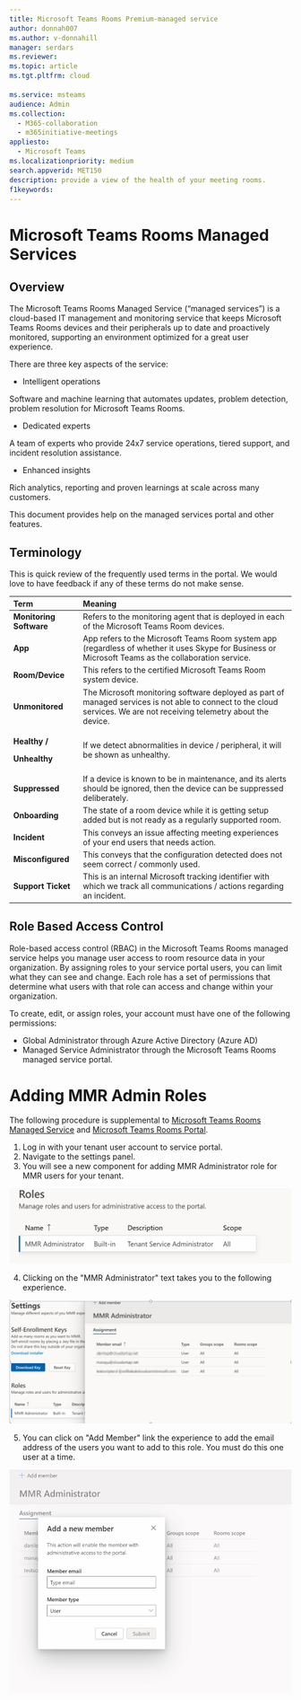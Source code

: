 ```yaml
---
title: Microsoft Teams Rooms Premium-managed service
author: donnah007
ms.author: v-donnahill
manager: serdars
ms.reviewer:  
ms.topic: article
ms.tgt.pltfrm: cloud

ms.service: msteams
audience: Admin
ms.collection: 
  - M365-collaboration
  - m365initiative-meetings
appliesto: 
  - Microsoft Teams
ms.localizationpriority: medium
search.appverid: MET150
description: provide a view of the health of your meeting rooms.
f1keywords: 
---
```




# Microsoft Teams Rooms Managed Services 

## Overview 
The Microsoft Teams Rooms Managed Service (“managed services”) is a cloud-based IT management and monitoring service that keeps Microsoft Teams Rooms devices and their peripherals up to date and proactively monitored, supporting an environment optimized for a great user experience.  



There are three key aspects of the service:  



- Intelligent operations  

Software and machine learning that automates updates, problem detection, problem resolution for Microsoft Teams Rooms.  



- Dedicated experts  

A team of experts who provide 24x7 service operations, tiered support, and incident resolution assistance.  



- Enhanced insights  

Rich analytics, reporting and proven learnings at scale across many customers.  



This document provides help on the managed services portal and other features.  
## Terminology 
This is quick review of the frequently used terms in the portal. We would love to have feedback if any of these terms do not make sense. 



|Term |Meaning |
| :- | :- |
|**Monitoring Software** |Refers to the monitoring agent that is deployed in each of the Microsoft Teams Room devices. |
|**App** |App refers to the Microsoft Teams Room system app (regardless of whether it uses Skype for Business or Microsoft Teams as the collaboration service. |
|**Room/Device** |This refers to the certified Microsoft Teams Room system device. |
|**Unmonitored** |The Microsoft monitoring software deployed as part of managed services is not able to connect to the cloud services. We are not receiving telemetry about the device. |
|<p>**Healthy /** </p><p>**Unhealthy** </p>|If we detect abnormalities in device / peripheral, it will be shown as unhealthy. |
|**Suppressed** |If a device is known to be in maintenance, and its alerts should be ignored, then the device can be suppressed deliberately.  |
|**Onboarding** |The state of a room device while it is getting setup added but is not ready as a regularly supported room.  |
|**Incident** |This conveys an issue affecting meeting experiences of your end users that needs action. |
|**Misconfigured** |This conveys that the configuration detected does not seem correct / commonly used. |
|**Support Ticket** |This is an internal Microsoft tracking identifier with which we track all communications / actions regarding an incident. |



## Role Based Access Control 
Role-based access control (RBAC) in the Microsoft Teams Rooms managed service helps you manage user access to room resource data in your organization. By assigning roles to your service portal users, you can limit what they can see and change. Each role has a set of permissions that determine what users with that role can access and change within your organization. 

To create, edit, or assign roles, your account must have one of the following permissions: 

- Global Administrator through Azure Active Directory (Azure AD) 
- Managed Service Administrator through the Microsoft Teams Rooms managed service portal. 



# Adding MMR Admin Roles
<!-- This section needs to be updated. -->

The following procedure is supplemental to [Microsoft Teams Rooms Managed Service](microsoft-teams-rooms-premium.md) and [Microsoft Teams Rooms Portal](managed-meeting-rooms-portal-guide.md). 


1. Log in with your tenant user account to service portal. 
1. Navigate to the settings panel. 
1. You will see a new component for adding MMR Administrator role for MMR users for your tenant.  

![alt text](media/premium-rbac.003.jpg) 



4. Clicking on the "MMR Administrator" text takes you to the following experience.  



![alt text](media/premium-rbac.004.jpg) 





5. You can click on "Add Member" link the experience to add the email address of the users you want to add to this role. You must do this one user at a time.  

![alt text](media/premium-rbac.005.jpg) 








